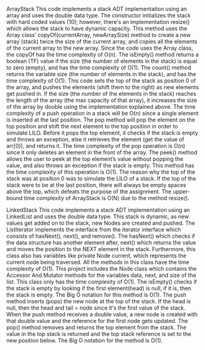 ArrayStack
This code implements a stack ADT implementation using an array and uses the double data type. The constructor initializes the stack with hard coded values (10); however, there's an implementation resize() which allows the stack to have dynamic capacity. 
This method uses the Array class’ copyOf(currentArray, newArraySize) method to create a new array (stack) twice the size of the current array, and copies all the elements of the current array to the new array. Since the code uses the Array class, the copyOf has the time complexity of O(n).
The isEmpty() method returns a boolean (TF) value if the size (the number of elements in the stack) is equal to zero (empty), and has the time complexity of O(1).
The count() method returns the variable size (the number of elements in the stack), and has the time complexity of O(1).
This code sets the top of the stack as position 0 of the array, and pushes the elements (shift them to the right) as new elements get pushed in. If the size (the number of the elements in the stack) reaches the length of the array (the max capacity of that array), it increases the size of the array by double using the implementation explained above. The time complexity of a push operation in a stack will be O(n) since a single element is inserted at the last position. 
The pop method will pop the element on the top position and shift the next element to the top position in order to simulate LILO. Before it pops the top element, it checks if the stack is empty and throws an exception, else it retrieves the element (get the value of arr[0]), and returns it. The time complexity of the pop operation is O(n) since it only deletes an element in the front of the array. 
The peek() method allows the user to peek at the top element’s value without popping the value, and also throws an exception if the stack is empty. This method has the time complexity of this operation is O(1). The reason why the top of the stack was at position 0 was to simulate the LILO of a stack. If the top of the stack were to be at the last position, there will always be empty spaces above the top, which defeats the purpose of the assignment. The upper-bound time complexity of ArrayStack is O(N) due to the method resize().



LinkedStack
This code implements a stack ADT implementation using an LinkedList and uses the double data type. This stack is dynamic, as new values get added on to the stack, new Nodes are created and pushed.
The ListIterator implements the interface from the iterator interface which consists of hasNext(), next(), and remove(). The hasNext() which checks if the data structure has another element after, next() which returns the value and moves the position to the NEXT element in the stack. Furthermore, this class also has variables like private Node current, which represents the current node being traversed. All the methods in this class have the time complexity of O(1).
This project includes the Node class which contains the Accessor And Mutator methods for the variables data, next, and size of the list. This class only has the time complexity of O(1). 
The isEmpty() checks if the stack is empty by looking if the first element(head) is null, if it is, then the stack is empty. The Big O notation for this method is O(1). 
The push method inserts (pops) the new node at the top of the stack. If the head is null, then the head and tail = node since it's the first value of the stack. When the push method receives a double value, a new node is created with that double value and the reference for the first node gets updated. 
The pop() method removes and returns the top element from the stack. The value in the top stack is returned and the top stack reference is set to the new position below. The Big O notation for the method is O(1). 

